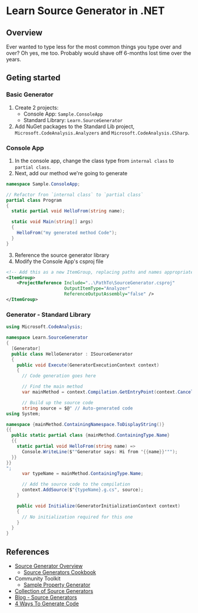 # Learn Source Generator in .NET

## Overview

Ever wanted to type less for the most common things you type over and over? Oh yes, me too. Probably would shave off 6-months lost time over the years.

## Geting started

### Basic Generator

1. Create 2 projects:
   * Console App: `Sample.ConsoleApp`
   * Standard Library: `Learn.SourceGenerator`
2. Add NuGet packages to the Standard Lib project, `Microsoft.CodeAnalysis.Analyzers` and `Microsoft.CodeAnalysis.CSharp`.

### Console App

1. In the console app, change the class type from `internal class` to `partial class`.
2. Next, add our method we're going to generate

```cs
namespace Sample.ConsoleApp;

// Refactor fron `internal class` to `partial class`
partial class Program
{
  static partial void HelloFrom(string name);

  static void Main(string[] args)
  {
    HelloFrom("my generated method Code");
  }
}
```

3. Reference the source generator library
4. Modify the Console App's csproj file

```xml
<!-- Add this as a new ItemGroup, replacing paths and names appropriately -->
<ItemGroup>
    <ProjectReference Include="..\PathTo\SourceGenerator.csproj"
                      OutputItemType="Analyzer"
                      ReferenceOutputAssembly="false" />
</ItemGroup>
```

### Generator - Standard Library

```cs
using Microsoft.CodeAnalysis;

namespace Learn.SourceGenerator
{
  [Generator]
  public class HelloGenerator : ISourceGenerator
  {
    public void Execute(GeneratorExecutionContext context)
    {
      // Code generation goes here

      // Find the main method
      var mainMethod = context.Compilation.GetEntryPoint(context.CancellationToken);

      // Build up the source code
      string source = $@" // Auto-generated code
using System;

namespace {mainMethod.ContainingNamespace.ToDisplayString()}
{{
  public static partial class {mainMethod.ContainingType.Name}
  {{
    static partial void HelloFrom(string name) =>
      Console.WriteLine($""Generator says: Hi from '{{name}}'"");
  }}
}}
";
      var typeName = mainMethod.ContainingType.Name;

      // Add the source code to the compilation
      context.AddSource($"{typeName}.g.cs", source);
    }

    public void Initialize(GeneratorInitializationContext context)
    {
      // No initialization required for this one
    }
  }
}
```

## References

* [Source Generator Overview](https://learn.microsoft.com/en-us/dotnet/csharp/roslyn-sdk/source-generators-overview)
  * [Source Generators Cookbook](https://github.com/dotnet/roslyn/blob/main/docs/features/source-generators.cookbook.md)
* Community Toolkit
  * [Sample Property Generator](https://github.com/CommunityToolkit/dotnet/blob/main/CommunityToolkit.Mvvm.SourceGenerators/ComponentModel/ObservablePropertyGenerator.cs)
* [Collection of Source Generators](https://github.com/amis92/csharp-source-generators)
* [Blog - Source Generators](https://devblogs.microsoft.com/dotnet/introducing-c-source-generators/)
* [4 Ways To Generate Code](https://levelup.gitconnected.com/four-ways-to-generate-code-in-c-including-source-generators-in-net-5-9e6817db425)
